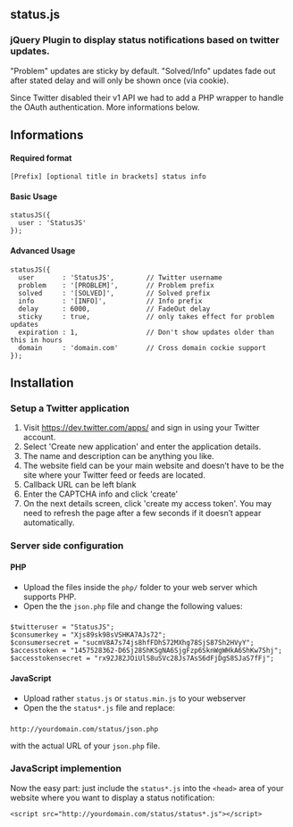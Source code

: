 ## status.js

### jQuery Plugin to display status notifications based on twitter updates. 

"Problem" updates are sticky by default. "Solved/Info" updates fade out after stated delay and will only be shown once (via cookie).

Since Twitter disabled their v1 API we had to add a PHP wrapper to handle the OAuth authentication. More informations below.

## Informations

#### Required format

    [Prefix] [optional title in brackets] status info

#### Basic Usage

    statusJS({
      user : 'StatusJS'
    });

#### Advanced Usage

    statusJS({
      user       : 'StatusJS',        // Twitter username
      problem    : '[PROBLEM]',       // Problem prefix
      solved     : '[SOLVED]',        // Solved prefix
      info       : '[INFO]',          // Info prefix
      delay      : 6000,              // FadeOut delay
      sticky     : true,              // only takes effect for problem updates
      expiration : 1,                 // Don't show updates older than this in hours
      domain     : 'domain.com'       // Cross domain cockie support
    });

## Installation


### Setup a Twitter application

1. Visit https://dev.twitter.com/apps/ and sign in using your Twitter account.  
1. Select 'Create new application' and enter the application details.  
  1. The name and description can be anything you like.  
  1. The website field can be your main website and doesn’t have to be the site where your Twitter feed or feeds are located.  
  1. Callback URL can be left blank
1. Enter the CAPTCHA info and click 'create'
1. On the next details screen, click 'create my access token'. You may need to refresh the page after a few seconds if it doesn’t appear automatically.

### Server side configuration

#### PHP

* Upload the files inside the `php/` folder to your web server which supports PHP.
* Open the the `json.php` file and change the following values: 

### 

    $twitteruser = "StatusJS";
    $consumerkey = "Xjs89sk98sVSHKA7AJs72";
    $consumersecret = "sucmV8A7s74js8hfFDhS72MXhg78SjS87Sh2HVyY";
    $accesstoken = "1457528362-D6Sj28ShKSgNA6SjgFzp6SknWgWHkA6ShKw7Shj";
    $accesstokensecret = "rx92J82JOiUlS8uSVc28Js7AsS6dFjDgS8SJaS7fFj";

#### JavaScript

* Upload rather `status.js` or `status.min.js` to your webserver
* Open the the `status*.js` file and replace:  
  
### 

    http://yourdomain.com/status/json.php

with the actual URL of your `json.php` file.

### JavaScript implemention

Now the easy part: just include the `status*.js` into the `<head>` area of your website where you want to display a status notification:

    <script src="http://yourdomain.com/status/status*.js"></script>
